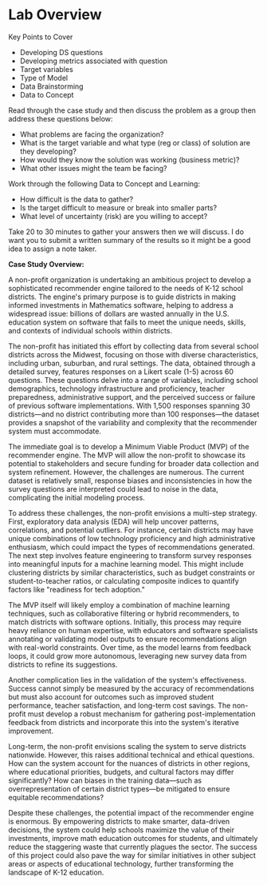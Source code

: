 # Lab Overview 

Key Points to Cover
* Developing DS questions
* Developing metrics associated with question
* Target variables 
* Type of Model 
* Data Brainstorming
* Data to Concept

Read through the case study and then discuss the problem as a group then address these questions below: 
* What problems are facing the organization?  
* What is the target variable and what type (reg or class) of solution are they developing? 
* How would they know the solution was working (business metric)?
* What other issues might the team be facing? 

Work through the following Data to Concept and Learning:
  * How difficult is the data to gather?
  * Is the target difficult to measure or break into smaller parts?
  * What level of uncertainty (risk) are you willing to accept? 

Take 20 to 30 minutes to gather your answers then we will discuss. I do want you to submit a written summary of the results so it might be a good idea to assign a note taker.  

**Case Study Overview:** 

A non-profit organization is undertaking an ambitious project to develop a sophisticated recommender engine tailored to the needs of K-12 school districts. The engine's primary purpose is to guide districts in making informed investments in Mathematics software, helping to address a widespread issue: billions of dollars are wasted annually in the U.S. education system on software that fails to meet the unique needs, skills, and contexts of individual schools within districts.

The non-profit has initiated this effort by collecting data from several school districts across the Midwest, focusing on those with diverse characteristics, including urban, suburban, and rural settings. The data, obtained through a detailed survey, features responses on a Likert scale (1-5) across 60 questions. These questions delve into a range of variables, including school demographics, technology infrastructure and proficiency, teacher preparedness, administrative support, and the perceived success or failure of previous software implementations. With 1,500 responses spanning 30 districts—and no district contributing more than 100 responses—the dataset provides a snapshot of the variability and complexity that the recommender system must accommodate.

The immediate goal is to develop a Minimum Viable Product (MVP) of the recommender engine. The MVP will allow the non-profit to showcase its potential to stakeholders and secure funding for broader data collection and system refinement. However, the challenges are numerous. The current dataset is relatively small, response biases and inconsistencies in how the survey questions are interpreted could lead to noise in the data, complicating the initial modeling process.

To address these challenges, the non-profit envisions a multi-step strategy. First, exploratory data analysis (EDA) will help uncover patterns, correlations, and potential outliers. For instance, certain districts may have unique combinations of low technology proficiency and high administrative enthusiasm, which could impact the types of recommendations generated. The next step involves feature engineering to transform survey responses into meaningful inputs for a machine learning model. This might include clustering districts by similar characteristics, such as budget constraints or student-to-teacher ratios, or calculating composite indices to quantify factors like "readiness for tech adoption."

The MVP itself will likely employ a combination of machine learning techniques, such as collaborative filtering or hybrid recommenders, to match districts with software options. Initially, this process may require heavy reliance on human expertise, with educators and software specialists annotating or validating model outputs to ensure recommendations align with real-world constraints. Over time, as the model learns from feedback loops, it could grow more autonomous, leveraging new survey data from districts to refine its suggestions.

Another complication lies in the validation of the system's effectiveness. Success cannot simply be measured by the accuracy of recommendations but must also account for outcomes such as improved student performance, teacher satisfaction, and long-term cost savings. The non-profit must develop a robust mechanism for gathering post-implementation feedback from districts and incorporate this into the system's iterative improvement.

Long-term, the non-profit envisions scaling the system to serve districts nationwide. However, this raises additional technical and ethical questions. How can the system account for the nuances of districts in other regions, where educational priorities, budgets, and cultural factors may differ significantly? How can biases in the training data—such as overrepresentation of certain district types—be mitigated to ensure equitable recommendations? 

Despite these challenges, the potential impact of the recommender engine is enormous. By empowering districts to make smarter, data-driven decisions, the system could help schools maximize the value of their investments, improve math education outcomes for students, and ultimately reduce the staggering waste that currently plagues the sector. The success of this project could also pave the way for similar initiatives in other subject areas or aspects of educational technology, further transforming the landscape of K-12 education.